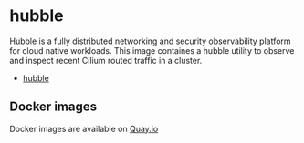 hubble
======

Hubble is a fully distributed networking and security observability platform for cloud native workloads. 
This image containes a hubble utility to observe and inspect recent Cilium routed traffic in a cluster.


- [hubble](https://github.com/cilium/hubble)

Docker images
-------------

Docker images are available on [Quay.io](https://quay.io/repository/cybozu/hubble)
